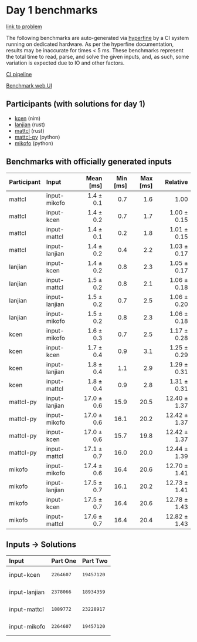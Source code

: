 # Day 1 benchmarks

[link to problem](https://adventofcode.com/2024/day/1)

The following benchmarks are auto-generated via
[hyperfine](https://github.com/sharkdp/hyperfine) by a CI system running on
dedicated hardware. As per the hyperfine documentation, results may be
inaccurate for times < 5 ms. These benchmarks represent the total time to read,
parse, and solve the given inputs, and, as such, some variation is expected due
to IO and other factors.

[CI pipeline](http://ci.papercode.net:8080/teams/main/pipelines/aoc2024)

[Benchmark web UI](https://aoc.ancalagon.black)


## Participants (with solutions for day 1)

- [kcen](https://github.com/kcen/aoc2024) (nim)
- [lanjian](https://github.com/lanjian/aoc-2024) (rust)
- [mattcl](https://github.com/mattcl/aoc2024) (rust)
- [mattcl-py](https://github.com/mattcl/aoc2024-py) (python)
- [mikofo](https://github.com/mikofo/aoc2024) (python)


## Benchmarks with officially generated inputs

| Participant | Input | Mean [ms] | Min [ms] | Max [ms] | Relative |
|:---|:---|---:|---:|---:|---:|
| mattcl | input-mikofo | 1.4 ± 0.1 | 0.7 | 1.6 | 1.00 |
| mattcl | input-kcen | 1.4 ± 0.2 | 0.7 | 1.7 | 1.00 ± 0.15 |
| mattcl | input-mattcl | 1.4 ± 0.1 | 0.2 | 1.8 | 1.01 ± 0.15 |
| mattcl | input-lanjian | 1.4 ± 0.2 | 0.4 | 2.2 | 1.03 ± 0.17 |
| lanjian | input-kcen | 1.4 ± 0.2 | 0.8 | 2.3 | 1.05 ± 0.17 |
| lanjian | input-mattcl | 1.5 ± 0.2 | 0.8 | 2.1 | 1.06 ± 0.18 |
| lanjian | input-lanjian | 1.5 ± 0.2 | 0.7 | 2.5 | 1.06 ± 0.20 |
| lanjian | input-mikofo | 1.5 ± 0.2 | 0.8 | 2.3 | 1.06 ± 0.18 |
| kcen | input-mikofo | 1.6 ± 0.3 | 0.7 | 2.5 | 1.17 ± 0.28 |
| kcen | input-kcen | 1.7 ± 0.4 | 0.9 | 3.1 | 1.25 ± 0.29 |
| kcen | input-lanjian | 1.8 ± 0.4 | 1.1 | 2.9 | 1.29 ± 0.31 |
| kcen | input-mattcl | 1.8 ± 0.4 | 0.9 | 2.8 | 1.31 ± 0.31 |
| mattcl-py | input-lanjian | 17.0 ± 0.6 | 15.9 | 20.5 | 12.40 ± 1.37 |
| mattcl-py | input-mikofo | 17.0 ± 0.6 | 16.1 | 20.2 | 12.42 ± 1.37 |
| mattcl-py | input-kcen | 17.0 ± 0.6 | 15.7 | 19.8 | 12.42 ± 1.37 |
| mattcl-py | input-mattcl | 17.1 ± 0.7 | 16.0 | 20.0 | 12.44 ± 1.39 |
| mikofo | input-mikofo | 17.4 ± 0.6 | 16.4 | 20.6 | 12.70 ± 1.41 |
| mikofo | input-lanjian | 17.5 ± 0.7 | 16.1 | 20.2 | 12.73 ± 1.41 |
| mikofo | input-kcen | 17.5 ± 0.7 | 16.4 | 20.6 | 12.78 ± 1.43 |
| mikofo | input-mattcl | 17.6 ± 0.7 | 16.4 | 20.4 | 12.82 ± 1.43 |


## Inputs -> Solutions

| Input | Part One | Part Two |
|:---|:---|:---|
|input-kcen|<pre>2264607</pre>|<pre>19457120</pre>|
|input-lanjian|<pre>2378066</pre>|<pre>18934359</pre>|
|input-mattcl|<pre>1889772</pre>|<pre>23228917</pre>|
|input-mikofo|<pre>2264607</pre>|<pre>19457120</pre>|
